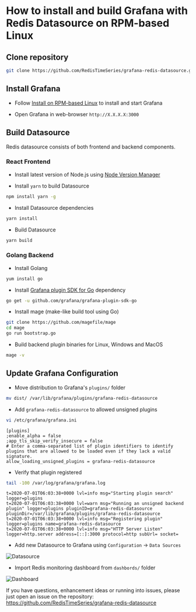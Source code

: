 # How to install and build Grafana with Redis Datasource on RPM-based Linux

## Clone repository

```bash
git clone https://github.com/RedisTimeSeries/grafana-redis-datasource.git
```

## Install Grafana

- Follow [Install on RPM-based Linux](https://grafana.com/docs/grafana/latest/installation/rpm/) to install and start Grafana

- Open Grafana in web-browser `http://X.X.X.X:3000`

## Build Datasource

Redis datasource consists of both frontend and backend components.

### React Frontend

- Install latest version of Node.js using [Node Version Manager](https://github.com/nvm-sh/nvm)

- Install `yarn` to build Datasource

```bash
npm install yarn -g
```

- Install Datasource dependencies

```bash
yarn install
```

- Build Datasource

```bash
yarn build
```

### Golang Backend

- Install Golang

```bash
yum install go
```

- Install [Grafana plugin SDK for Go](https://grafana.com/docs/grafana/latest/developers/plugins/backend/grafana-plugin-sdk-for-go/) dependency

```bash
go get -u github.com/grafana/grafana-plugin-sdk-go
```

- Install mage (make-like build tool using Go)

```bash
git clone https://github.com/magefile/mage
cd mage
go run bootstrap.go
```

- Build backend plugin binaries for Linux, Windows and MacOS

```bash
mage -v
```

## Update Grafana Configuration

- Move distribution to Grafana's `plugins/` folder

```bash
mv dist/ /var/lib/grafana/plugins/grafana-redis-datasource
```

- Add `grafana-redis-datasource` to allowed unsigned plugins

```bash
vi /etc/grafana/grafana.ini
```

```
[plugins]
;enable_alpha = false
;app_tls_skip_verify_insecure = false
# Enter a comma-separated list of plugin identifiers to identify plugins that are allowed to be loaded even if they lack a valid signature.
allow_loading_unsigned_plugins = grafana-redis-datasource
```

- Verify that plugin registered

```bash
tail -100 /var/log/grafana/grafana.log
```

```
t=2020-07-01T06:03:38+0000 lvl=info msg="Starting plugin search" logger=plugins
t=2020-07-01T06:03:38+0000 lvl=warn msg="Running an unsigned backend plugin" logger=plugins pluginID=grafana-redis-datasource pluginDir=/var/lib/grafana/plugins/grafana-redis-datasource
t=2020-07-01T06:03:38+0000 lvl=info msg="Registering plugin" logger=plugins name=grafana-redis-datasource
t=2020-07-01T06:03:38+0000 lvl=info msg="HTTP Server Listen" logger=http.server address=[::]:3000 protocol=http subUrl= socket=
```

- Add new Datasource to Grafana using `Configuration` -> `Data Sources`

![Datasource](https://github.com/RedisTimeSeries/grafana-redis-datasource/blob/master/images/datasource.png)

- Import Redis monitoring dashboard from `dashbords/` folder

![Dashboard](https://github.com/RedisTimeSeries/grafana-redis-datasource/blob/master/images/redis-dashboard.png)

If you have questions, enhancement ideas or running into issues, please just open an issue on the repository: https://github.com/RedisTimeSeries/grafana-redis-datasource
